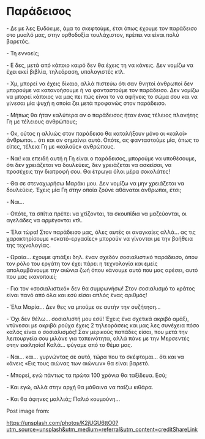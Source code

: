 # Παράδεισος

\- Δε με λες Ευδόκιμε, άμα το σκεφτούμε, έτσι όπως έχουμε τον παράδεισο στο μυαλό μας, στην ορθοδοξία τουλάχιστον, πρέπει να είναι πολύ βαρετός. 

\- Τη εννοείς;

\- Ε δες, μετά από κάποιο καιρό δεν θα έχεις τη να κάνεις. Δεν νομίζω να έχει εκεί βιβλία, τηλεόραση, υπολογιστές κτλ. 

\- Χμ, μπορεί να έχεις δίκαιο, αλλά πιστεύω ότι σαν θνητοί άνθρωποί δεν μπορούμε να κατανοήσουμε ή να φανταστούμε τον παράδεισο. Δεν νομίζω να μπορεί κάποιος να μας πει πώς είναι το να αφήνεις το σώμα σου και να γίνεσαι μία ψυχή η οποία ζει μετά προφανώς στον παράδεισο. 

\- Μήπως θα ήταν καλύτερα αν ο παράδεισος ήταν ένας τέλειος πλανήτης Γη με τέλειους ανθρώπους;

\- Οκ, ούτος η αλλιώς στον παράδεισο θα καταλήξουν μόνο οι «καλοί» άνθρωποι… ότι και αν σημαίνει αυτό. Οπότε, ας φανταστούμε μία, όπως το είπες, τέλεια Γη με «καλούς» ανθρώπους. 

\- Ναι! και επειδή αυτή η Γη είναι ο παράδεισος, μπορούμε να υποθέσουμε, ότι δεν χρειάζεται να δουλεύεις, δεν χρειάζεται να ασκείσαι, να προσέχεις την διατροφή σου. Θα έτρωγα όλοι μέρα σοκολάτες! 

\- Θα σε στεναχωρήσω Μαράκι μου. Δεν νομίζω να μην χρειάζεται να δουλεύεις. Έχεις μία Γη στην οποία ζούνε αθάνατοι άνθρωποι, έτσι; 

\- Ναι…

\- Οπότε, τα σπίτια πρέπει να χτίζονται, τα σκουπίδια να μαζεύονται, οι αγελάδες να αρμέγονται κτλ.

– Έλα τώρα! Στον παράδεισο μας, όλες αυτές οι αναγκαίες αλλά... ας τις χαρακτηρίσουμε «σκατό-εργασίες» μπορούν να γίνονται με την βοήθεια της τεχνολογίας. 

\- Ωραία… έχουμε φτιάξει δηλ. έναν σχεδόν σοσιαλιστικό παράδεισο, όπου τον ρόλο του εργάτη τον έχει πάρει η τεχνολογία και εμείς απολαμβάνουμε την αιώνια ζωή όπου κάνουμε αυτό που μας αρέσει, αυτό που μας ικανοποιεί; 

\- Για τον «σοσιαλιστικό» δεν θα συμφωνήσω! Στον σοσιαλισμό το κράτος είναι πανό από όλα και εσύ είσαι απλός ένας αριθμός! 

\- Έλα Μαρία… Δεν θες να μπούμε σε αυτήν την συζήτηση...

\- Όχι δεν θέλω… σοσιαλιστή μου εσύ! Έχεις ένα σχετικά ακριβό αμάξι, ντύνεσαι με ακριβά ρούχα έχεις 2 τηλεοράσεις και μας λες συνέχεια πόσο καλός είναι ο σοσιαλισμός! Σαν μερικούς παπάδες είσαι, που μετά την λειτουργεία σου μιλάνε για ταπεινότητα, αλλά πάνε με την Μερσεντές στην εκκλησία! Καλά… φύγαμε από το θέμα μας. 

\- Ναι… και… γυρνώντας σε αυτό, τώρα που το σκέφτομαι… ότι και να κάνεις «Εις τους αιώνας των αιώνων» θα είναι βαρετό. 

\- Μπορεί, εγώ πάντως τα πρώτα 100 χρόνια θα ταξίδευα. Εσύ; 

\- Και εγώ, αλλά στην αρχή θα μάθαινα να παίζω κιθάρα.

\- Και θα άφηνες μαλλιά;; Παλιό κουμούνη... 



Post image from: 

 https://unsplash.com/photos/K2jUGU6ttO0?utm_source=unsplash&utm_medium=referral&utm_content=creditShareLink

 